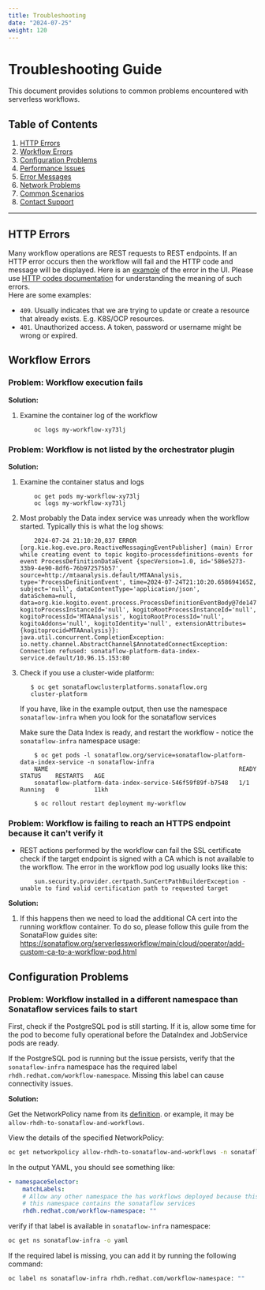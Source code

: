 ```yaml
---
title: Troubleshooting
date: "2024-07-25"
weight: 120
---
```



# Troubleshooting Guide

This document provides solutions to common problems encountered with serverless workflows.

## Table of Contents

1. [HTTP Errors](#http-errors)
2. [Workflow Errors](#workflow-errors)
3. [Configuration Problems](#configuration-problems)
4. [Performance Issues](#performance-issues)
5. [Error Messages](#error-messages)
6. [Network Problems](#network-problems)
7. [Common Scenarios](#common-scenarios)
8. [Contact Support](#contact-support)

---

## HTTP Errors
Many workflow operations are REST requests to REST endpoints. If an HTTP error occurs then the workflow will fail and the HTTP code and message will be displayed. Here is an [example](https://github.com/parodos-dev/parodos-dev.github.io/blob/main/content/1.2/docs/serverless-workflows/409-error.png?raw=true) of the error in the UI.
Please use [HTTP codes documentation](https://developer.mozilla.org/docs/Web/HTTP/Status) for understanding the meaning of such errors.  
Here are some examples:
 - `409`. Usually indicates that we are trying to update or create a resource that already exists. E.g. K8S/OCP resources.
 - `401`. Unauthorized access. A token, password or username might be wrong or expired.
 
 ## Workflow Errors

### Problem: Workflow execution fails

**Solution:**

1. Examine the container log of the workflow
    ```console
        oc logs my-workflow-xy73lj
    ```

### Problem: Workflow is not listed by the orchestrator plugin

**Solution:**

1. Examine the container status and logs
    ```console
        oc get pods my-workflow-xy73lj
        oc logs my-workflow-xy73lj
    ```

2. Most probably the Data index service was unready when the workflow started.
   Typically this is what the log shows:
    ```console
        2024-07-24 21:10:20,837 ERROR [org.kie.kog.eve.pro.ReactiveMessagingEventPublisher] (main) Error while creating event to topic kogito-processdefinitions-events for event ProcessDefinitionDataEvent {specVersion=1.0, id='586e5273-33b9-4e90-8df6-76b972575b57', source=http://mtaanalysis.default/MTAAnalysis, type='ProcessDefinitionEvent', time=2024-07-24T21:10:20.658694165Z, subject='null', dataContentType='application/json', dataSchema=null, data=org.kie.kogito.event.process.ProcessDefinitionEventBody@7de147e9, kogitoProcessInstanceId='null', kogitoRootProcessInstanceId='null', kogitoProcessId='MTAAnalysis', kogitoRootProcessId='null', kogitoAddons='null', kogitoIdentity='null', extensionAttributes={kogitoprocid=MTAAnalysis}}: java.util.concurrent.CompletionException: io.netty.channel.AbstractChannel$AnnotatedConnectException: Connection refused: sonataflow-platform-data-index-service.default/10.96.15.153:80
    ```

3. Check if you use a cluster-wide platform:
    ```console
       $ oc get sonataflowclusterplatforms.sonataflow.org
       cluster-platform
    ```
    If you have, like in the example output, then use the namespace `sonataflow-infra` when you look for the sonataflow services

    Make sure the Data Index is ready, and restart the workflow - notice the `sonataflow-infra` namespace usage:
    ```console
        $ oc get pods -l sonataflow.org/service=sonataflow-platform-data-index-service -n sonataflow-infra
        NAME                                                      READY   STATUS    RESTARTS   AGE
        sonataflow-platform-data-index-service-546f59f89f-b7548   1/1     Running   0          11kh
        
        $ oc rollout restart deployment my-workflow
    ```

### Problem: Workflow is failing to reach an HTTPS endpoint because it can't verify it

- REST actions performed by the workflow can fail the SSL certificate check if the target endpoint is signed with 
a CA which is not available to the workflow. The error in the workflow pod log usually looks like this:

    ```console
        sun.security.provider.certpath.SunCertPathBuilderException - unable to find valid certification path to requested target
    ```

**Solution:**

1. If this happens then we need to load the additional CA cert into the running
   workflow container. To do so, please follow this guile from the SonataFlow guides site:
   https://sonataflow.org/serverlessworkflow/main/cloud/operator/add-custom-ca-to-a-workflow-pod.html


## Configuration Problems

### Problem: Workflow installed in a different namespace than Sonataflow services fails to start


First, check if the PostgreSQL pod is still starting. If it is, allow some time for the pod to become fully operational before the DataIndex and JobService pods are ready.

If the PostgreSQL pod is running but the issue persists, verify that the `sonataflow-infra` namespace has the required label `rhdh.redhat.com/workflow-namespace`. Missing this label can cause connectivity issues.

**Solution:**

Get the NetworkPolicy name from its [definition](https://github.com/parodos-dev/orchestrator-helm-operator/blob/03ddd07bcd8e2aaf9fb37cedb6604be2cf37b6f3/helm-charts/orchestrator/templates/network-policies.yaml#L5). or example, it may be `allow-rhdh-to-sonataflow-and-workflows`.

View the details of the specified NetworkPolicy:

```bash
oc get networkpolicy allow-rhdh-to-sonataflow-and-workflows -n sonataflow-infra
```

In the output YAML, you should see something like:

```yaml
- namespaceSelector:
    matchLabels:
    # Allow any other namespace the has workflows deployed because this is where
    # this namespace contains the sonataflow services
    rhdh.redhat.com/workflow-namespace: ""
```

verify if that label is available in `sonataflow-infra` namespace:

```bash
oc get ns sonataflow-infra -o yaml
```

If the required label is missing, you can add it by running the following command:
```bash
oc label ns sonataflow-infra rhdh.redhat.com/workflow-namespace: ""
```